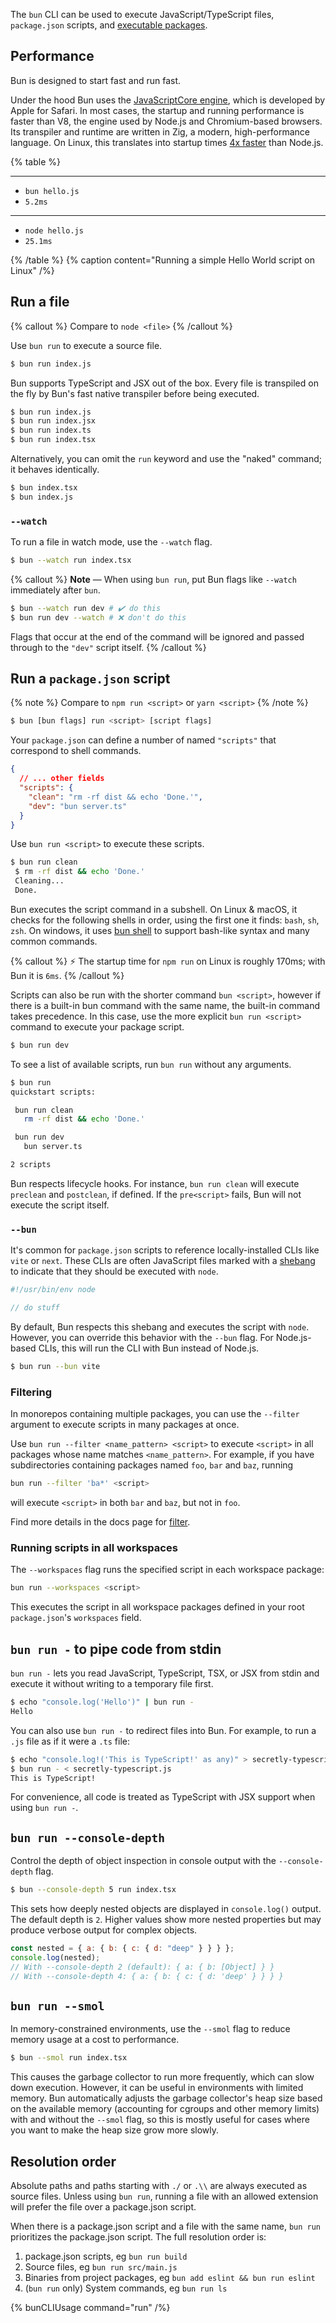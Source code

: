 The `bun` CLI can be used to execute JavaScript/TypeScript files, `package.json` scripts, and [executable packages](https://docs.npmjs.com/cli/v9/configuring-npm/package-json#bin).

## Performance

Bun is designed to start fast and run fast.

Under the hood Bun uses the [JavaScriptCore engine](https://developer.apple.com/documentation/javascriptcore), which is developed by Apple for Safari. In most cases, the startup and running performance is faster than V8, the engine used by Node.js and Chromium-based browsers. Its transpiler and runtime are written in Zig, a modern, high-performance language. On Linux, this translates into startup times [4x faster](https://twitter.com/jarredsumner/status/1499225725492076544) than Node.js.

{% table %}

---

- `bun hello.js`
- `5.2ms`

---

- `node hello.js`
- `25.1ms`

{% /table %}
{% caption content="Running a simple Hello World script on Linux" /%}

<!-- {% image src="/images/bun-run-speed.jpeg" caption="Bun vs Node.js vs Deno running Hello World" /%} -->

<!-- ## Speed -->

<!--
Performance sensitive APIs like `Buffer`, `fetch`, and `Response` are heavily profiled and optimized. Under the hood Bun uses the [JavaScriptCore engine](https://developer.apple.com/documentation/javascriptcore), which is developed by Apple for Safari. It starts and runs faster than V8, the engine used by Node.js and Chromium-based browsers. -->

## Run a file

{% callout %}
Compare to `node <file>`
{% /callout %}

Use `bun run` to execute a source file.

```bash
$ bun run index.js
```

Bun supports TypeScript and JSX out of the box. Every file is transpiled on the fly by Bun's fast native transpiler before being executed.

```bash
$ bun run index.js
$ bun run index.jsx
$ bun run index.ts
$ bun run index.tsx
```

Alternatively, you can omit the `run` keyword and use the "naked" command; it behaves identically.

```bash
$ bun index.tsx
$ bun index.js
```

### `--watch`

To run a file in watch mode, use the `--watch` flag.

```bash
$ bun --watch run index.tsx
```

{% callout %}
**Note** — When using `bun run`, put Bun flags like `--watch` immediately after `bun`.

```bash
$ bun --watch run dev # ✔️ do this
$ bun run dev --watch # ❌ don't do this
```

Flags that occur at the end of the command will be ignored and passed through to the `"dev"` script itself.
{% /callout %}

## Run a `package.json` script

{% note %}
Compare to `npm run <script>` or `yarn <script>`
{% /note %}

```sh
$ bun [bun flags] run <script> [script flags]
```

Your `package.json` can define a number of named `"scripts"` that correspond to shell commands.

```json
{
  // ... other fields
  "scripts": {
    "clean": "rm -rf dist && echo 'Done.'",
    "dev": "bun server.ts"
  }
}
```

Use `bun run <script>` to execute these scripts.

```bash
$ bun run clean
 $ rm -rf dist && echo 'Done.'
 Cleaning...
 Done.
```

Bun executes the script command in a subshell. On Linux & macOS, it checks for the following shells in order, using the first one it finds: `bash`, `sh`, `zsh`. On windows, it uses [bun shell](https://bun.com/docs/runtime/shell) to support bash-like syntax and many common commands.

{% callout %}
⚡️ The startup time for `npm run` on Linux is roughly 170ms; with Bun it is `6ms`.
{% /callout %}

Scripts can also be run with the shorter command `bun <script>`, however if there is a built-in bun command with the same name, the built-in command takes precedence. In this case, use the more explicit `bun run <script>` command to execute your package script.

```bash
$ bun run dev
```

To see a list of available scripts, run `bun run` without any arguments.

```bash
$ bun run
quickstart scripts:

 bun run clean
   rm -rf dist && echo 'Done.'

 bun run dev
   bun server.ts

2 scripts
```

Bun respects lifecycle hooks. For instance, `bun run clean` will execute `preclean` and `postclean`, if defined. If the `pre<script>` fails, Bun will not execute the script itself.

### `--bun`

It's common for `package.json` scripts to reference locally-installed CLIs like `vite` or `next`. These CLIs are often JavaScript files marked with a [shebang](<https://en.wikipedia.org/wiki/Shebang_(Unix)>) to indicate that they should be executed with `node`.

```js
#!/usr/bin/env node

// do stuff
```

By default, Bun respects this shebang and executes the script with `node`. However, you can override this behavior with the `--bun` flag. For Node.js-based CLIs, this will run the CLI with Bun instead of Node.js.

```bash
$ bun run --bun vite
```

### Filtering

In monorepos containing multiple packages, you can use the `--filter` argument to execute scripts in many packages at once.

Use `bun run --filter <name_pattern> <script>` to execute `<script>` in all packages whose name matches `<name_pattern>`.
For example, if you have subdirectories containing packages named `foo`, `bar` and `baz`, running

```bash
bun run --filter 'ba*' <script>
```

will execute `<script>` in both `bar` and `baz`, but not in `foo`.

Find more details in the docs page for [filter](https://bun.com/docs/cli/filter#running-scripts-with-filter).

### Running scripts in all workspaces

The `--workspaces` flag runs the specified script in each workspace package:

```bash
bun run --workspaces <script>
```

This executes the script in all workspace packages defined in your root `package.json`'s `workspaces` field.

## `bun run -` to pipe code from stdin

`bun run -` lets you read JavaScript, TypeScript, TSX, or JSX from stdin and execute it without writing to a temporary file first.

```bash
$ echo "console.log('Hello')" | bun run -
Hello
```

You can also use `bun run -` to redirect files into Bun. For example, to run a `.js` file as if it were a `.ts` file:

```bash
$ echo "console.log!('This is TypeScript!' as any)" > secretly-typescript.js
$ bun run - < secretly-typescript.js
This is TypeScript!
```

For convenience, all code is treated as TypeScript with JSX support when using `bun run -`.

## `bun run --console-depth`

Control the depth of object inspection in console output with the `--console-depth` flag.

```bash
$ bun --console-depth 5 run index.tsx
```

This sets how deeply nested objects are displayed in `console.log()` output. The default depth is `2`. Higher values show more nested properties but may produce verbose output for complex objects.

```js
const nested = { a: { b: { c: { d: "deep" } } } };
console.log(nested);
// With --console-depth 2 (default): { a: { b: [Object] } }
// With --console-depth 4: { a: { b: { c: { d: 'deep' } } } }
```

## `bun run --smol`

In memory-constrained environments, use the `--smol` flag to reduce memory usage at a cost to performance.

```bash
$ bun --smol run index.tsx
```

This causes the garbage collector to run more frequently, which can slow down execution. However, it can be useful in environments with limited memory. Bun automatically adjusts the garbage collector's heap size based on the available memory (accounting for cgroups and other memory limits) with and without the `--smol` flag, so this is mostly useful for cases where you want to make the heap size grow more slowly.

## Resolution order

Absolute paths and paths starting with `./` or `.\\` are always executed as source files. Unless using `bun run`, running a file with an allowed extension will prefer the file over a package.json script.

When there is a package.json script and a file with the same name, `bun run` prioritizes the package.json script. The full resolution order is:

1. package.json scripts, eg `bun run build`
2. Source files, eg `bun run src/main.js`
3. Binaries from project packages, eg `bun add eslint && bun run eslint`
4. (`bun run` only) System commands, eg `bun run ls`

{% bunCLIUsage command="run" /%}
